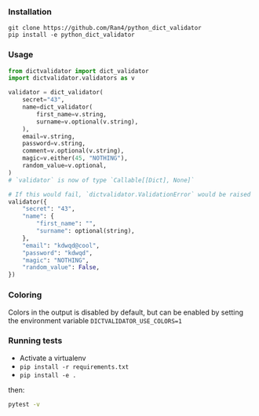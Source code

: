 ### Installation

```
git clone https://github.com/Ran4/python_dict_validator
pip install -e python_dict_validator
```

### Usage


```python
from dictvalidator import dict_validator
import dictvalidator.validators as v

validator = dict_validator(
    secret="43",
    name=dict_validator(
        first_name=v.string,
        surname=v.optional(v.string),
    ),
    email=v.string,
    password=v.string,
    comment=v.optional(v.string),
    magic=v.either(45, "NOTHING"),
    random_value=v.optional,
)
# `validator` is now of type `Callable[[Dict], None]`

# If this would fail, `dictvalidator.ValidationError` would be raised
validator({
    "secret": "43",
    "name": {
        "first_name": "",
        "surname": optional(string),
    },
    "email": "kdwqd@cool",
    "password": "kdwqd",
    "magic": "NOTHING",
    "random_value": False,
})
```

### Coloring

Colors in the output is disabled by default, but can be enabled by setting the environment variable
`DICTVALIDATOR_USE_COLORS=1`

### Running tests

* Activate a virtualenv
* `pip install -r requirements.txt`
* `pip install -e .`

then:

```bash
pytest -v
```
